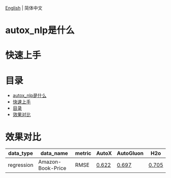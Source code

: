 [English](./README_EN.md) | 简体中文

# autox_nlp是什么

# 快速上手

# 目录
<!-- TOC -->

- [autox_nlp是什么](#autox_nlp是什么)
- [快速上手](#快速上手)
- [目录](#目录)
- [效果对比](#效果对比)

<!-- /TOC -->

# 效果对比
|data_type | data_name                                                                    | metric | AutoX     | AutoGluon | H2o       |
|----- |------------------------------------------------------------------------------|-------|-----------|-----------|-----------|
|regression | Amazon-Book-Price | RMSE  | [0.622](https://github.com/4paradigm/AutoX/blob/master/autox/autox_nlp/demo/amazon-book-price/autox.ipynb) | [0.697](https://www.kaggle.com/hengwdai/amazon-book-price-autogluon) | [0.705](https://www.kaggle.com/code/hengwdai/amazon-book-price-h2o/) |

